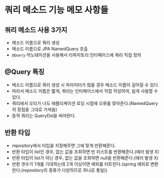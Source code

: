 # 쿼리 메소드 기능 메모 사항들

## 쿼리 메소드 사용 3가지
- 메소드 이름으로 쿼리 생성
- 메소드 이름으로 JPA NamedQuery 호출
- `@Query` 어노테이션을 사용해서 리파지토리 인터페이스에 쿼리 직접 정의

## @Query 특징
- 메소드 이름으로 쿼리 생성 시 파라미터가 많을 경우 메소드 이름이 길어질 수 있다.
- 따라서 메소드 이름은 짧게, 쿼리는 인터페이스에서 직접 작성하여, 쉽게 사용할 수 있다.
- 쿼리에서 오타가 나도 애플리케이션 로딩 시점에 오류를 찾아준다.(NamedQuery의 장점을 그대로 가져옴)
- 동적 쿼리는 QueryDsl을 써야한다.

## 반환 타입
- repository에서 타입을 지정해주면 그에 맞게 반환해준다.
- 반환 타입이 list인 경우, 없는 값을 조회하면 빈 리스트를 반환해준다.(에러 발생 X)
- 반환 타입이 list가 아닌 경우, 없는 값을 조회하면 null을 반환해준다.(에러 발생 X)
- 반환 갯수가 1개를 기대하는데 2개 이상이면 예외를 터트린다.(spring 예외로 변환한다.(repository의 종류가 다양하므로 하나로 통일))
